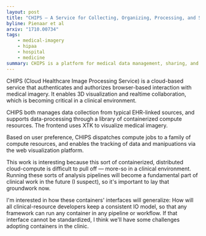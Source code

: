 ```yaml
---
layout: post
title: "CHIPS – A Service for Collecting, Organizing, Processing, and Sharing Medical Image Data in the Cloud"
byline: Pienaar et al
arxiv: "1710.00734"
tags:
    - medical-imagery
    - hipaa
    - hospital
    - medicine
summary: CHIPS is a platform for medical data management, sharing, and storage that uses containers to distribute workloads intelligently and securely.
---
```


CHIPS (Cloud Healthcare Image Processing Service) is a cloud-based service that authenticates and authorizes browser-based interaction with medical imagery. It enables 3D visualization and realtime collaboration, which is becoming critical in a clinical environment.

CHIPS both manages data collection from typical EHR-linked sources, and supports data-processing through a library of containerized compute resources. The frontend uses XTK to visualize medical imagery.

Based on user preference, CHIPS dispatches compute jobs to a family of compute resources, and enables the tracking of data and manipuations via the web visualization platform.

This work is interesting because this sort of containerized, distributed cloud-compute is difficult to pull off — more-so in a clinical environment. Running these sorts of analysis pipelines will become a fundamental part of clinical work in the future (I suspect), so it's important to lay that groundwork now.

I'm interested in how these containers' interfaces will generalize: How will all clinical-resource developers keep a consistent IO model, so that any framework can run any container in any pipeline or workflow. If that interface cannot be standardized, I think we'll have some challenges adopting containers in the clinic.